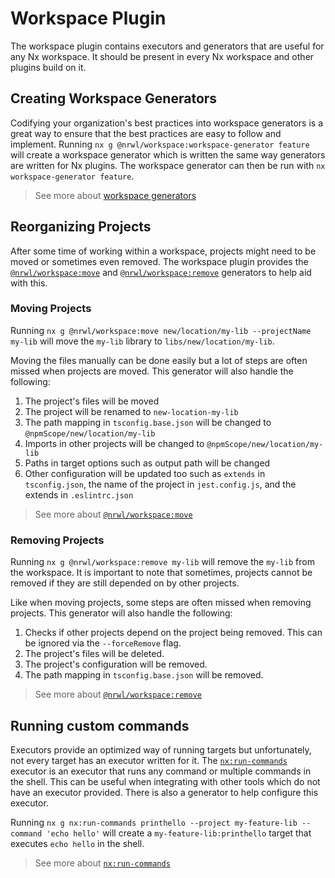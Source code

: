 # Workspace Plugin

The workspace plugin contains executors and generators that are useful for any Nx workspace. It should be present in every Nx workspace and other plugins build on it.

## Creating Workspace Generators

Codifying your organization's best practices into workspace generators is a great way to ensure that the best practices are easy to follow and implement. Running `nx g @nrwl/workspace:workspace-generator feature` will create a workspace generator which is written the same way generators are written for Nx plugins. The workspace generator can then be run with `nx workspace-generator feature`.

> See more about [workspace generators](/generators/workspace-generators)

## Reorganizing Projects

After some time of working within a workspace, projects might need to be moved or sometimes even removed.
The workspace plugin provides the [`@nrwl/workspace:move`](/workspace/move) and [`@nrwl/workspace:remove`](/workspace/remove) generators to help aid with this.

### Moving Projects

Running `nx g @nrwl/workspace:move new/location/my-lib --projectName my-lib` will move the `my-lib` library to `libs/new/location/my-lib`.

Moving the files manually can be done easily but a lot of steps are often missed when projects are moved. This generator will also handle the following:

1. The project's files will be moved
2. The project will be renamed to `new-location-my-lib`
3. The path mapping in `tsconfig.base.json` will be changed to `@npmScope/new/location/my-lib`
4. Imports in other projects will be changed to `@npmScope/new/location/my-lib`
5. Paths in target options such as output path will be changed
6. Other configuration will be updated too such as `extends` in `tsconfig.json`, the name of the project in `jest.config.js`, and the extends in `.eslintrc.json`

> See more about [`@nrwl/workspace:move`](/workspace/move)

### Removing Projects

Running `nx g @nrwl/workspace:remove my-lib` will remove the `my-lib` from the workspace. It is important to note that sometimes, projects cannot be removed if they are still depended on by other projects.

Like when moving projects, some steps are often missed when removing projects. This generator will also handle the following:

1. Checks if other projects depend on the project being removed. This can be ignored via the `--forceRemove` flag.
2. The project's files will be deleted.
3. The project's configuration will be removed.
4. The path mapping in `tsconfig.base.json` will be removed.

> See more about [`@nrwl/workspace:remove`](/workspace/remove)

## Running custom commands

Executors provide an optimized way of running targets but unfortunately, not every target has an executor written for it. The [`nx:run-commands`](/packages/nx/executors/run-commands) executor is an executor that runs any command or multiple commands in the shell. This can be useful when integrating with other tools which do not have an executor provided. There is also a generator to help configure this executor.

Running `nx g nx:run-commands printhello --project my-feature-lib --command 'echo hello'` will create a `my-feature-lib:printhello` target that executes `echo hello` in the shell.

> See more about [`nx:run-commands`](/packages/nx/executors/run-commands)
